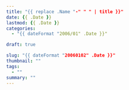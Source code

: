 ```yaml
---
title: "{{ replace .Name "-" " " | title }}"
date: {{ .Date }}
lastmod: {{ .Date }}
categories: 
  - "{{ dateFormat "2006/01" .Date }}"

draft: true

slug: "{{ dateFormat "20060102" .Date }}"
thumbnail: ""
tags:
  - ""
summary: ""
---
```


<!--more-->

